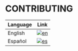 # CONTRIBUTING

| Language | Link |
|----------|------|
| English  | [![en](https://img.shields.io/badge/lang-en-red.svg)](https://github.com/LucachuTW/IS_group_1/blob/main/docs/CONTRIBUTING-en.md) |
| Español  | [![es](https://img.shields.io/badge/lang-es-yellow.svg)](https://github.com/LucachuTW/IS_group_1/blob/main/docs/CONTRIBUTING.es.md) |
